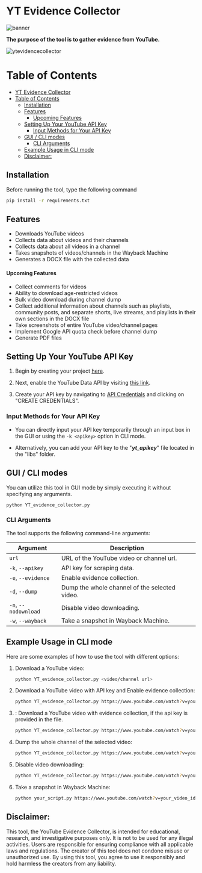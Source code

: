 # YT Evidence Collector

![banner](https://github.com/PakCyberbot/YouTube-Evidence-Collector/assets/93365275/63d39ab6-6fe4-4508-9b4e-4bc84b9c14a5)

**The purpose of the tool is to gather evidence from YouTube.**

![ytevidencecollector](https://github.com/PakCyberbot/YouTube-Evidence-Collector/assets/93365275/8a3e27e1-3c81-4bea-a7fa-da2843799dab)
# Table of Contents

- [YT Evidence Collector](#yt-evidence-collector)
- [Table of Contents](#table-of-contents)
  - [Installation](#installation)
  - [Features](#features)
      - [Upcoming Features](#upcoming-features)
  - [Setting Up Your YouTube API Key](#setting-up-your-youtube-api-key)
    - [Input Methods for Your API Key](#input-methods-for-your-api-key)
  - [GUI / CLI modes](#gui--cli-modes)
    - [CLI Arguments](#cli-arguments)
  - [Example Usage in CLI mode](#example-usage-in-cli-mode)
  - [Disclaimer:](#disclaimer)



## Installation
Before running the tool, type the following command
```bash
pip install -r requirements.txt
```
## Features
- Downloads YouTube videos
- Collects data about videos and their channels
- Collects data about all videos in a channel
- Takes snapshots of videos/channels in the Wayback Machine
- Generates a DOCX file with the collected data

#### Upcoming Features
- Collect comments for videos
- Ability to download age-restricted videos
- Bulk video download during channel dump
- Collect additional information about channels such as playlists, community posts, and separate shorts, live streams, and playlists in their own sections in the DOCX file
- Take screenshots of entire YouTube video/channel pages
- Implement Google API quota check before channel dump
- Generate PDF files

## Setting Up Your YouTube API Key

1. Begin by creating your project [here](https://console.cloud.google.com/projectcreate).

2. Next, enable the YouTube Data API by visiting [this link](https://console.cloud.google.com/apis/library/youtube.googleapis.com).

3. Create your API key by navigating to [API Credentials](https://console.cloud.google.com/apis/credentials) and clicking on "CREATE CREDENTIALS".

### Input Methods for Your API Key

- You can directly input your API key temporarily through an input box in the GUI or using the `-k <apikey>` option in CLI mode.
  
- Alternatively, you can add your API key to the "**_yt_apikey_**" file located in the "libs" folder.

## GUI / CLI modes
You can utilize this tool in GUI mode by simply executing it without specifying any arguments.
```
python YT_evidence_collector.py
```
### CLI Arguments

The tool supports the following command-line arguments:

| Argument              | Description                                                          |
|-----------------------|----------------------------------------------------------------------|
| `url`                 | URL of the YouTube video or channel url.               |
| `-k`, `--apikey`      | API key for scraping data.                                           |
| `-e`, `--evidence`    | Enable evidence collection.                                           |
| `-d`, `--dump`        | Dump the whole channel of the selected video.                        |
| `-n`, `--nodownload`  | Disable video downloading.                                           |
| `-w`, `--wayback`     | Take a snapshot in Wayback Machine.                                  |

## Example Usage in CLI mode

Here are some examples of how to use the tool with different options:

1. Download a YouTube video:
   
   ```bash
   python YT_evidence_collector.py <video/channel url>
   ```

2. Download a YouTube video with API key and Enable evidence collection:
   
   ```bash
   python YT_evidence_collector.py https://www.youtube.com/watch?v=your_video_id -k your_api_key -e
   ```
3. : Download a YouTube video with evidence collection, if the api key is provided in the file.
   
   ```bash
   python YT_evidence_collector.py https://www.youtube.com/watch?v=your_video_id -e
   ```

4. Dump the whole channel of the selected video:
   
   ```bash
   python YT_evidence_collector.py https://www.youtube.com/watch?v=your_video_id -d
   ```

5. Disable video downloading:
   
   ```bash
   python YT_evidence_collector.py https://www.youtube.com/watch?v=your_video_id -n
   ```

6. Take a snapshot in Wayback Machine:
   
   ```bash
   python your_script.py https://www.youtube.com/watch?v=your_video_id -w
   ```

## Disclaimer:

This tool, the YouTube Evidence Collector, is intended for educational, research, and investigative purposes only. It is not to be used for any illegal activities. Users are responsible for ensuring compliance with all applicable laws and regulations. The creator of this tool does not condone misuse or unauthorized use. By using this tool, you agree to use it responsibly and hold harmless the creators from any liability.
